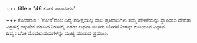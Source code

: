 +++
title = "46 ಕೋಶ ಪಾನಾದಿಗಳ"

+++
ಕೋಶಪಾನ : `ಕೋಶ'ವೆಂಬ ದಿವ್ಯ ಪರೀಕ್ಷೆಯಲ್ಲಿ ವಾದಿ ಪ್ರತಿವಾದಿಗಳು ತಮ್ಮ ಹೇಳಿಕೆಯನ್ನು ಸ್ಥಾಪಿಸಲು ದೇವತಾ ವಿಗ್ರಹಕ್ಕೆ ಅಭಿಷೇಕ ಮಾಡಿದ ನೀರಿನಲ್ಲಿ ಎರಡು ಅಥವಾ ಮೂರು ಬೊಗಸೆ ನೀರನ್ನು ಕುಡಿಯುವ ವಿಧಾನ.  
ದಿವ್ಯ : ಬೆಂಕಿ ಮೊದಲಾದುವುಗಳನ್ನು ಮುಟ್ಟಿ ಮಾಡುವ ಪ್ರಮಾಣ.
